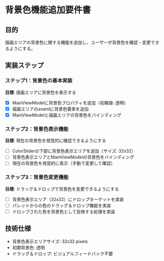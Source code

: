 # 背景色機能追加要件書

## 目的
描画エリアの背景色に関する機能を追加し、ユーザーが背景色を確認・変更できるようにする。

## 実装ステップ

### ステップ1：背景色の基本実装
**目標**: 描画エリアに背景色を表示する
- [x] MainViewModelに背景色プロパティを追加（初期値: 透明）
- [x] 描画エリアのaxamlに背景色要素を追加
- [x] MainViewModelと描画エリアの背景色をバインディング

### ステップ2：背景色表示機能
**目標**: 現在の背景色を視覚的に確認できるようにする
- [ ] ColorSliderの下部に背景色表示エリアを追加（サイズ: 32x32）
- [ ] 背景色表示エリアとMainViewModelの背景色をバインディング
- [ ] 現在の背景色を視覚的に表示（手動で変更して確認）

### ステップ3：背景色変更機能
**目標**: ドラッグ＆ドロップで背景色を変更できるようにする
- [ ] 背景色表示エリア（32x32）にドロップターゲットを実装
- [ ] パレットからの色のドラッグ＆ドロップ機能を実装
- [ ] ドロップされた色を背景色として反映する処理を実装

## 技術仕様
- 背景色表示エリアサイズ: 32x32 pixels
- 初期背景色: 透明
- ドラッグ＆ドロップ: ビジュアルフィードバック不要
